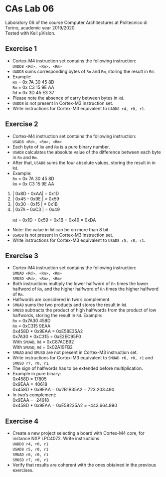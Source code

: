 # CAs Lab 06
Laboratory 06 of the course Computer Architectures at Politecnico di Torino, academic year 2019/2020.<br/>
Tested with Keil µVision.

## Exercise 1
- Cortex-M4 instruction set contains the following instruction:<br/>
`UADD8 <Rd>, <Rn>, <Rm>`
- `UADD8` sums corresponding bytes of `Rn` and `Rm`, storing the result in `Rd`.
- Example:<br/>
`Rn` = 0x 7A 30 45 8D<br/>
`Rm` = 0x C3 15 9E AA<br/>
`Rd` = 0x 3D 45 E3 37
- Please note the absence of carry between bytes in `Rd`.
- `UADD8` is not present in Cortex-M3 instruction set.
- Write instructions for Cortex-M3 equivalent to `UADD8 r4, r0, r1`.

## Exercise 2
- Cortex-M4 instruction set contains the following instruction:<br/>
`USAD8 <Rd>, <Rn>, <Rm>`
- Each byte of `Rn` and `Rm` is a pure binary number.
- `USAD8` calculates the absolute value of the difference between each byte in `Rn` and `Rm`.
- After that, `USAD8` sums the four absolute values, storing the result in in `Rd`.
- Example:<br/>
`Rn` = 0x 7A 30 45 8D<br/>
`Rm` = 0x C3 15 9E AA<br/>
1. | 0x8D - 0xAA| = 0x1D<br/>
2. | 0x45 - 0x9E | = 0x59<br/>
3. | 0x30 - 0x15 | = 0x1B<br/>
4. | 0x7A – 0xC3 | = 0x49<br/><br/>
`Rd` = 0x1D + 0x59 + 0x1B + 0x49 = 0xDA
- Note: the value in `Rd` can be on more than 8 bit
- `USAD8` is not present in Cortex-M3 instruction set.
- Write instructions for Cortex-M3 equivalent to `USAD8 r5, r0, r1`.

## Exercise 3
- Cortex-M4 instruction set contains the following instruction:<br/>
`SMUAD <Rd>, <Rn>, <Rm>`<br/>
`SMUSD <Rd>, <Rn>, <Rm>`<br/>
- Both instructions multiply the lower halfword of `Rn` times the lower halfword of `Rm`, and the higher halfword of `Rn` times the higher halfword of `Rm`.
- Halfwords are considered in two’s complement.
- `SMUAD` sums the two products and stores the result in `Rd`.
- `SMUSD` subtracts the product of high halfwords from the product of low halfwords, storing the result in `Rd`.
Example:<br/>
`Rn` = 0x7A30 458D<br/>
`Rm` = 0xC315 9EAA<br/>
0x458D * 0x9EAA = 0xE58E35A2<br/>
0x7A30 * 0xC315 = 0xE2EC95F0<br/>
With `SMUAD`, `Rd` = 0xC87ACB92<br/>
With `SMUSD`, `Rd` = 0x02A19FB2<br/>
- `SMUAD` and `SMUSD` are not present in Cortex-M3 instruction set.
- Write instructions for Cortex-M3 equivalent to `SMUAD r6, r0, r1` and `SMUSD r7, r0, r1`.
- The sign of halfwords has to be extended before multiplication.
- Example in pure binary:<br/>
0x458D = 17805<br/>
0x9EAA = 40618<br/>
0x458D * 0x9EAA = 0x2B1B35A2 = 723.203.490<br/>
- In two’s complement:<br/>
0x9EAA = -24918<br/>
0x458D * 0x9EAA = 0xE58235A2 = -443.664.990<br/>

## Exercise 4
- Create a new project selecting a board with Cortex-M4 core, for instance NXP LPC4072.
Write instructions:<br/>
`UADD8 r4, r0, r1`<br/>
`USAD8 r5, r0, r1`<br/>
`SMUAD r6, r0, r1`<br/>
`SMUSD r7, r0, r1`<br/>
- Verify that results are coherent with the ones obtained in the previous exercises.
